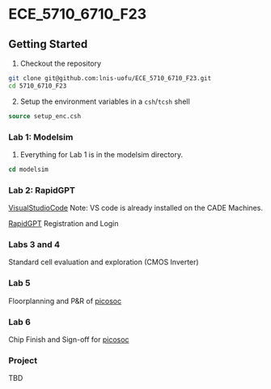 # ECE_5710_6710_F23

## Getting Started

1. Checkout the repository
```sh
git clone git@github.com:lnis-uofu/ECE_5710_6710_F23.git
cd 5710_6710_F23
```
2. Setup the environment variables in a `csh`/`tcsh` shell
```csh
source setup_enc.csh
```
### Lab 1: Modelsim
  1. Everything for Lab 1 is in the modelsim directory.
```csh
cd modelsim
```
### Lab 2: RapidGPT
  [VisualStudioCode](https://code.visualstudio.com/download) Note: VS code is already installed on the CADE Machines.
  
  [RapidGPT](https://getrapidgpt.rapidsilicon.com/User/SignUp) Registration and Login

### Labs 3 and 4
  Standard cell evaluation and exploration (CMOS Inverter)

### Lab 5
  Floorplanning and P&R of [picosoc](https://github.com/YosysHQ/picorv32/tree/master)

### Lab 6
Chip Finish and Sign-off for [picosoc](https://github.com/YosysHQ/picorv32/tree/master)

### Project
  TBD
  
